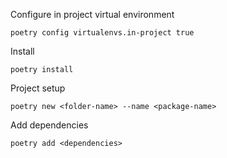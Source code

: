 Configure in project virtual environment

`poetry config virtualenvs.in-project true`

Install

`poetry install`

Project setup

`poetry new <folder-name> --name <package-name>`

Add dependencies

`poetry add <dependencies>`

